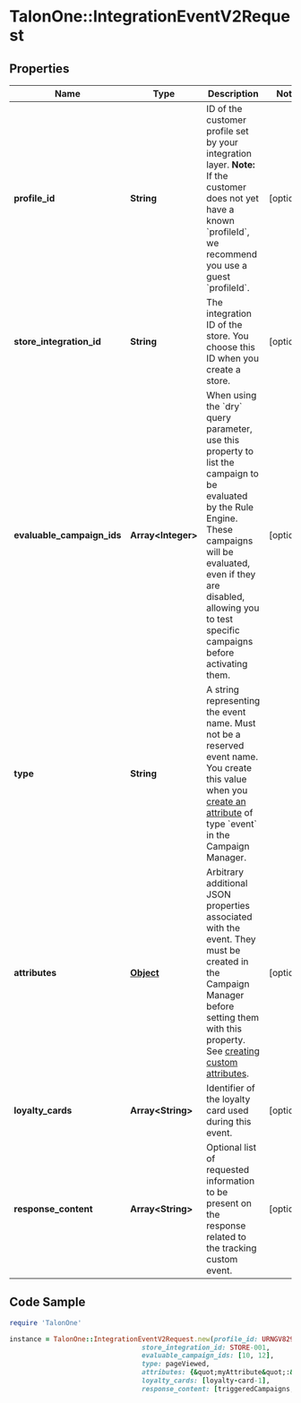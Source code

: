 # TalonOne::IntegrationEventV2Request

## Properties

Name | Type | Description | Notes
------------ | ------------- | ------------- | -------------
**profile_id** | **String** | ID of the customer profile set by your integration layer.  **Note:** If the customer does not yet have a known &#x60;profileId&#x60;, we recommend you use a guest &#x60;profileId&#x60;.  | [optional] 
**store_integration_id** | **String** | The integration ID of the store. You choose this ID when you create a store. | [optional] 
**evaluable_campaign_ids** | **Array&lt;Integer&gt;** | When using the &#x60;dry&#x60; query parameter, use this property to list the campaign to be evaluated by the Rule Engine.  These campaigns will be evaluated, even if they are disabled, allowing you to test specific campaigns before activating them.  | [optional] 
**type** | **String** | A string representing the event name. Must not be a reserved event name. You create this value when you [create an attribute](https://docs.talon.one/docs/dev/concepts/entities/events#creating-a-custom-event) of type &#x60;event&#x60; in the Campaign Manager.  | 
**attributes** | [**Object**](.md) | Arbitrary additional JSON properties associated with the event. They must be created in the Campaign Manager before setting them with this property. See [creating custom attributes](https://docs.talon.one/docs/product/account/dev-tools/managing-attributes#creating-a-custom-attribute). | [optional] 
**loyalty_cards** | **Array&lt;String&gt;** | Identifier of the loyalty card used during this event. | [optional] 
**response_content** | **Array&lt;String&gt;** | Optional list of requested information to be present on the response related to the tracking custom event.  | [optional] 

## Code Sample

```ruby
require 'TalonOne'

instance = TalonOne::IntegrationEventV2Request.new(profile_id: URNGV8294NV,
                                 store_integration_id: STORE-001,
                                 evaluable_campaign_ids: [10, 12],
                                 type: pageViewed,
                                 attributes: {&quot;myAttribute&quot;:&quot;myValue&quot;},
                                 loyalty_cards: [loyalty-card-1],
                                 response_content: [triggeredCampaigns, customerProfile])
```


